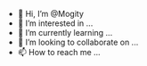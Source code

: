 - 👋 Hi, I’m @Mogity
- 👀 I’m interested in ...
- 🌱 I’m currently learning ...
- 💞️ I’m looking to collaborate on ...
- 📫 How to reach me ...

<!---
Mogity/Mogity is a ✨ special ✨ repository because its `README.md` (this file) appears on your GitHub profile.
You can click the Preview link to take a look at your changes.
--->
